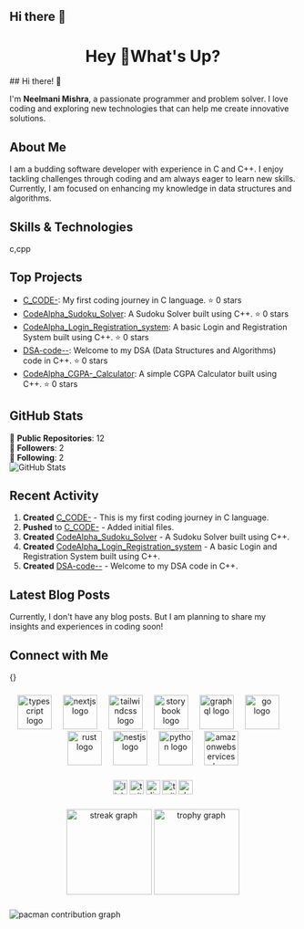 ## Hi there 👋

<!--
**neelmani-2007/neelmani-2007** is a ✨ _special_ ✨ repository because its `README.md` (this file) appears on your GitHub profile.

Here are some ideas to get you started:

- 🔭 I’m currently working on ...
- 🌱 I’m currently learning ...
- 👯 I’m looking to collaborate on ...
- 🤔 I’m looking for help with ...
- 💬 Ask me about ...
- 📫 How to reach me: ...
- 😄 Pronouns: ...
- ⚡ Fun fact: ...
-->
<h1 align="center">Hey 👋What's Up?</h1>
## Hi there! 👋

I'm **Neelmani Mishra**, a passionate programmer and problem solver. I love coding and exploring new technologies that can help me create innovative solutions.

## About Me

I am a budding software developer with experience in C and C++. I enjoy tackling challenges through coding and am always eager to learn new skills. Currently, I am focused on enhancing my knowledge in data structures and algorithms.

## Skills & Technologies

c,cpp

## Top Projects

- [C_CODE-](https://github.com/neelmani-2007/C_CODE-): My first coding journey in C language. ⭐️ 0 stars
- [CodeAlpha_Sudoku_Solver](https://github.com/neelmani-2007/CodeAlpha_Sudoku_Solver): A Sudoku Solver built using C++. ⭐️ 0 stars
- [CodeAlpha_Login_Registration_system](https://github.com/neelmani-2007/CodeAlpha_Login_Registration_system): A basic Login and Registration System built using C++. ⭐️ 0 stars
- [DSA-code--](https://github.com/neelmani-2007/DSA-code--): Welcome to my DSA (Data Structures and Algorithms) code in C++. ⭐️ 0 stars
- [CodeAlpha_CGPA-_Calculator](https://github.com/neelmani-2007/CodeAlpha_CGPA-_Calculator): A simple CGPA Calculator built using C++. ⭐️ 0 stars

## GitHub Stats

🌟 **Public Repositories**: 12  
👥 **Followers**: 2  
👤 **Following**: 2  
![GitHub Stats](https://github-readme-stats.vercel.app/api?username=neelmani-2007&show_icons=true&theme=radical)

## Recent Activity

1. **Created** [C_CODE-](https://github.com/neelmani-2007/C_CODE-) - This is my first coding journey in C language.  
2. **Pushed** to [C_CODE-](https://github.com/neelmani-2007/C_CODE-) - Added initial files.  
3. **Created** [CodeAlpha_Sudoku_Solver](https://github.com/neelmani-2007/CodeAlpha_Sudoku_Solver) - A Sudoku Solver built using C++.  
4. **Created** [CodeAlpha_Login_Registration_system](https://github.com/neelmani-2007/CodeAlpha_Login_Registration_system) - A basic Login and Registration System built using C++.  
5. **Created** [DSA-code--](https://github.com/neelmani-2007/DSA-code--) - Welcome to my DSA code in C++.

## Latest Blog Posts

Currently, I don't have any blog posts. But I am planning to share my insights and experiences in coding soon!

## Connect with Me

{}
###

<div align="center">
  <img src="https://skillicons.dev/icons?i=ts" height="60" alt="typescript logo"  />
  <img width="12" />
  <img src="https://skillicons.dev/icons?i=nextjs" height="60" alt="nextjs logo"  />
  <img width="12" />
  <img src="https://skillicons.dev/icons?i=tailwind" height="60" alt="tailwindcss logo"  />
  <img width="12" />
  <img src="https://cdn.jsdelivr.net/gh/devicons/devicon/icons/storybook/storybook-original.svg" height="60" alt="storybook logo"  />
  <img width="12" />
  <img src="https://skillicons.dev/icons?i=graphql" height="60" alt="graphql logo"  />
  <img width="12" />
  <img src="https://skillicons.dev/icons?i=go" height="60" alt="go logo"  />
  <img width="12" />
  <img src="https://skillicons.dev/icons?i=rust" height="60" alt="rust logo"  />
  <img width="12" />
  <img src="https://skillicons.dev/icons?i=nestjs" height="60" alt="nestjs logo"  />
  <img width="12" />
  <img src="https://skillicons.dev/icons?i=py" height="60" alt="python logo"  />
  <img width="12" />
  <img src="https://skillicons.dev/icons?i=aws" height="60" alt="amazonwebservices logo"  />
</div>

###

<div align="center">
  <img src="https://img.shields.io/static/v1?message=LinkedIn&logo=linkedin&label=&color=0077B5&logoColor=white&labelColor=&style=for-the-badge" height="25" alt="linkedin logo"  />
  <img src="https://img.shields.io/static/v1?message=Twitter&logo=twitter&label=&color=1DA1F2&logoColor=white&labelColor=&style=for-the-badge" height="25" alt="twitter logo"  />
  <img src="https://img.shields.io/static/v1?message=Discord&logo=discord&label=&color=7289DA&logoColor=white&labelColor=&style=for-the-badge" height="25" alt="discord logo"  />
  <img src="https://img.shields.io/static/v1?message=Twitch&logo=twitch&label=&color=9146FF&logoColor=white&labelColor=&style=for-the-badge" height="25" alt="twitch logo"  />
  <img src="https://img.shields.io/static/v1?message=dev.to&logo=dev.to&label=&color=0A0A0A&logoColor=white&labelColor=&style=for-the-badge" height="25" alt="devto logo"  />
</div>

###

<div align="center">
  <img src="https://streak-stats.demolab.com?user=maurodesouza&locale=en&mode=daily&theme=dracula&hide_border=false&border_radius=5&order=3" height="150" alt="streak graph"  />
  <img src="https://github-profile-trophy.vercel.app?username=maurodesouza&theme=dracula&column=-1&row=1&margin-w=8&margin-h=8&no-bg=false&no-frame=false&order=4" height="150" alt="trophy graph"  />
</div>

###

<picture>
  <source media="(prefers-color-scheme: dark)" srcset="https://raw.githubusercontent.com/maurodesouza/maurodesouza/output/pacman-contribution-graph-dark.svg">
  <source media="(prefers-color-scheme: light)" srcset="https://raw.githubusercontent.com/maurodesouza/maurodesouza/output/pacman-contribution-graph.svg">
  <img alt="pacman contribution graph" src="https://raw.githubusercontent.com/maurodesouza/maurodesouza/output/pacman-contribution-graph.svg">
</picture>

###
